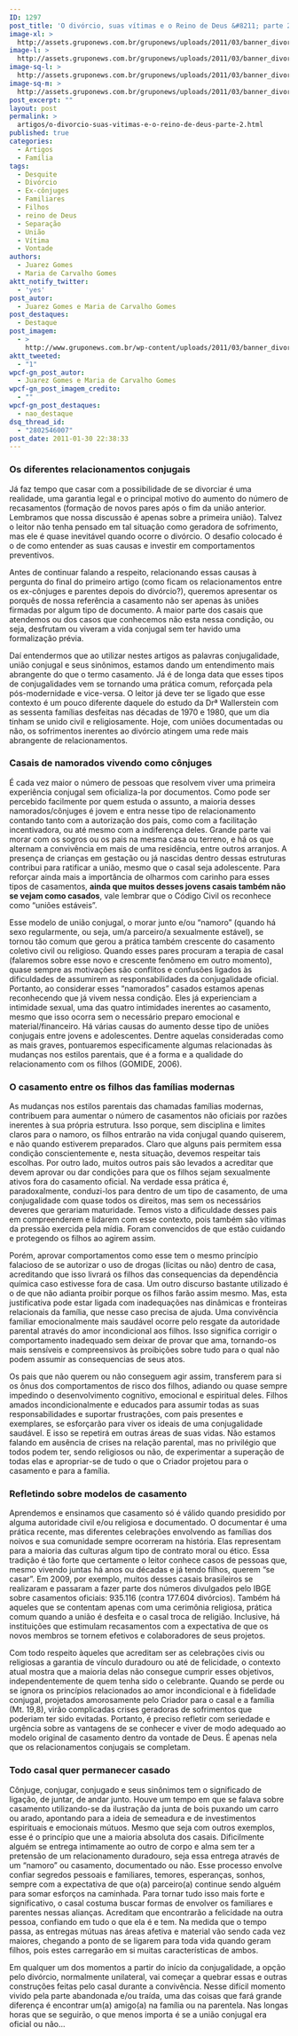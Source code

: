 ```yaml
---
ID: 1297
post_title: 'O divórcio, suas vítimas e o Reino de Deus &#8211; parte 2'
image-xl: >
  http://assets.gruponews.com.br/gruponews/uploads/2011/03/banner_divorcio_parte2.jpg
image-l: >
  http://assets.gruponews.com.br/gruponews/uploads/2011/03/banner_divorcio_parte2.jpg
image-sq-l: >
  http://assets.gruponews.com.br/gruponews/uploads/2011/03/banner_divorcio_parte2.jpg
image-sq-m: >
  http://assets.gruponews.com.br/gruponews/uploads/2011/03/banner_divorcio_parte2-720x666.jpg
post_excerpt: ""
layout: post
permalink: >
  artigos/o-divorcio-suas-vitimas-e-o-reino-de-deus-parte-2.html
published: true
categories:
  - Artigos
  - Família
tags:
  - Desquite
  - Divórcio
  - Ex-cônjuges
  - Familiares
  - Filhos
  - reino de Deus
  - Separação
  - União
  - Vítima
  - Vontade
authors:
  - Juarez Gomes
  - Maria de Carvalho Gomes
aktt_notify_twitter:
  - 'yes'
post_autor:
  - Juarez Gomes e Maria de Carvalho Gomes
post_destaques:
  - Destaque
post_imagem:
  - >
    http://www.gruponews.com.br/wp-content/uploads/2011/03/banner_divorcio_parte2.jpg
aktt_tweeted:
  - "1"
wpcf-gn_post_autor:
  - Juarez Gomes e Maria de Carvalho Gomes
wpcf-gn_post_imagem_credito:
  - ""
wpcf-gn_post_destaques:
  - nao_destaque
dsq_thread_id:
  - "2802546007"
post_date: 2011-01-30 22:38:33
---
```

<h3>Os diferentes relacionamentos conjugais</h3>
Já faz tempo que casar com a possibilidade de se divorciar é uma realidade, uma garantia legal e o principal motivo do aumento do número de recasamentos (formação de novos pares após o fim da união anterior. Lembramos que nossa discussão é apenas sobre a primeira união). Talvez o leitor não tenha pensado em tal situação como geradora de sofrimento, mas ele é quase inevitável quando ocorre o divórcio. O desafio colocado é o de como entender as suas causas e investir em comportamentos preventivos.

Antes de continuar falando a respeito, relacionando essas causas à pergunta do final do primeiro artigo (como ficam os relacionamentos entre os ex-cônjuges e parentes depois do divórcio?), queremos apresentar os porquês de nossa referência a casamento não ser apenas às uniões firmadas por algum tipo de documento. A maior parte dos casais que atendemos ou dos casos que conhecemos não esta nessa condição, ou seja, desfrutam ou viveram a vida conjugal sem ter havido uma formalização prévia.

Daí entendermos que ao utilizar nestes artigos as palavras conjugalidade, união conjugal e seus sinônimos, estamos dando um entendimento mais abrangente do que o termo casamento. Já é de longa data que esses tipos de conjugalidades vem se tornando uma prática comum, reforçada pela pós-modernidade e vice-versa. O leitor já deve ter se ligado que esse contexto é um pouco diferente daquele do estudo da Drª Wallerstein com as sessenta famílias desfeitas nas décadas de 1970 e 1980, que um dia tinham se unido civil e religiosamente. Hoje, com uniões documentadas ou não, os sofrimentos inerentes ao divórcio atingem uma rede mais abrangente de relacionamentos.
<h3>Casais de namorados vivendo como cônjuges</h3>
É cada vez maior o número de pessoas que resolvem viver uma primeira experiência conjugal sem oficializa-la por documentos. Como pode ser percebido facilmente por quem estuda o assunto, a maioria desses namorados/cônjuges é jovem e entra nesse tipo de relacionamento contando tanto com a autorização dos pais, como com a facilitação incentivadora, ou até mesmo com a indiferença deles. Grande parte vai morar com os sogros ou os pais na mesma casa ou terreno, e há os que alternam a convivência em mais de uma residência, entre outros arranjos. A presença de crianças em gestação ou já nascidas dentro dessas estruturas contribui para ratificar a união, mesmo que o casal seja adolescente. Para reforçar ainda mais a importância de olharmos com carinho para esses tipos de casamentos, <strong>ainda que muitos desses jovens casais também não se vejam como casados</strong>, vale lembrar que o Código Civil os reconhece como “uniões estáveis”.

Esse modelo de união conjugal, o morar junto e/ou “namoro” (quando há sexo regularmente, ou seja, um/a parceiro/a sexualmente estável), se tornou tão comum que gerou a prática também crescente do casamento coletivo civil ou religioso. Quando esses pares procuram a terapia de casal (falaremos sobre esse novo e crescente fenômeno em outro momento), quase sempre as motivações são conflitos e confusões ligados às dificuldades de assumirem as responsabilidades da conjugalidade oficial. Portanto, ao considerar esses “namorados” casados estamos apenas reconhecendo que já vivem nessa condição. Eles já experienciam a intimidade sexual, uma das quatro intimidades inerentes ao casamento, mesmo que isso ocorra sem o necessário preparo emocional e material/financeiro. Há várias causas do aumento desse tipo de uniões conjugais entre jovens e adolescentes. Dentre aquelas consideradas como as mais graves, pontuaremos especificamente algumas relacionadas às mudanças nos estilos parentais, que é a forma e a qualidade do relacionamento com os filhos (GOMIDE, 2006).
<h3>O casamento entre os filhos das famílias modernas</h3>
As mudanças nos estilos parentais das chamadas famílias modernas, contribuem para aumentar o número de casamentos não oficiais por razões inerentes à sua própria estrutura. Isso porque, sem disciplina e limites claros para o namoro, os filhos entrarão na vida conjugal quando quiserem, e não quando estiverem preparados. Claro que alguns pais permitem essa condição conscientemente e, nesta situação, devemos respeitar tais escolhas. Por outro lado, muitos outros pais são levados a acreditar que devem aprovar ou dar condições para que os filhos sejam sexualmente ativos fora do casamento oficial. Na verdade essa prática é, paradoxalmente, conduzi-los para dentro de um tipo de casamento, de uma conjugalidade com quase todos os direitos, mas sem os necessários deveres que gerariam maturidade. Temos visto a dificuldade desses pais em compreenderem e lidarem com esse contexto, pois também são vítimas da pressão exercida pela mídia. Foram convencidos de que estão cuidando e protegendo os filhos ao agirem assim.

Porém, aprovar comportamentos como esse tem o mesmo princípio falacioso de se autorizar o uso de drogas (lícitas ou não) dentro de casa, acreditando que isso livrará os filhos das consequencias da dependência química caso estivesse fora de casa. Um outro discurso bastante utilizado é o de que não adianta proibir porque os filhos farão assim mesmo. Mas, esta justificativa pode estar ligada com inadequações nas dinâmicas e fronteiras relacionais da família, que nesse caso precisa de ajuda. Uma convivência familiar emocionalmente mais saudável ocorre pelo resgate da autoridade parental através do amor incondicional aos filhos. Isso significa corrigir o comportamento inadequado sem deixar de provar que ama, tornando-os mais sensíveis e compreensivos às proibições sobre tudo para o qual não podem assumir as consequencias de seus atos.

Os pais que não querem ou não conseguem agir assim, transferem para si os ônus dos comportamentos de risco dos filhos, adiando ou quase sempre impedindo o desenvolvimento cognitivo, emocional e espiritual deles. Filhos amados incondicionalmente e educados para assumir todas as suas responsabilidades e suportar frustrações, com pais presentes e exemplares, se esforçarão para viver os ideais de uma conjugalidade saudável. E isso se repetirá em outras áreas de suas vidas. Não estamos falando em ausência de crises na relação parental, mas no privilégio que todos podem ter, sendo religiosos ou não, de experimentar a superação de todas elas e apropriar-se de tudo o que o Criador projetou para o casamento e para a família.
<h3>Refletindo sobre modelos de casamento</h3>
Aprendemos e ensinamos que casamento só é válido quando presidido por alguma autoridade civil e/ou religiosa e documentado. O documentar é uma prática recente, mas diferentes celebrações envolvendo as famílias dos noivos e sua comunidade sempre ocorreram na história. Elas representam para a maioria das culturas algum tipo de contrato moral ou ético. Essa tradição é tão forte que certamente o leitor conhece casos de pessoas que, mesmo vivendo juntas há anos ou décadas e já tendo filhos, querem “se casar”. Em 2009, por exemplo, muitos desses casais brasileiros se realizaram e passaram a fazer parte dos números divulgados pelo IBGE sobre casamentos oficiais: 935.116 (contra 177.604 divórcios). Também há aqueles que se contentam apenas com uma cerimônia religiosa, prática comum quando a união é desfeita e o casal troca de religião. Inclusive, há instituições que estimulam recasamentos com a expectativa de que os novos membros se tornem efetivos e colaboradores de seus projetos.

Com todo respeito àqueles que acreditam ser as celebrações civis ou religiosas a garantia de vínculo duradouro ou até de felicidade, o contexto atual mostra que a maioria delas não consegue cumprir esses objetivos, independentemente de quem tenha sido o celebrante. Quando se perde ou se ignora os princípios relacionados ao amor incondicional e à fidelidade conjugal, projetados amorosamente pelo Criador para o casal e a família (Mt. 19,8), virão complicadas crises geradoras de sofrimentos que poderiam ter sido evitadas. Portanto, é preciso refletir com seriedade e urgência sobre as vantagens de se conhecer e viver de modo adequado ao modelo original de casamento dentro da vontade de Deus. É apenas nela que os relacionamentos conjugais se completam.
<h3>Todo casal quer permanecer casado</h3>
Cônjuge, conjugar, conjugado e seus sinônimos tem o significado de ligação, de juntar, de andar junto. Houve um tempo em que se falava sobre casamento utilizando-se da ilustração da junta de bois puxando um carro ou arado, apontando para a ideia de semeadura e de investimentos espirituais e emocionais mútuos. Mesmo que seja com outros exemplos, esse é o princípio que une a maioria absoluta dos casais. Dificilmente alguém se entrega intimamente ao outro de corpo e alma sem ter a pretensão de um relacionamento duradouro, seja essa entrega através de um “namoro” ou casamento, documentado ou não. Esse processo envolve confiar segredos pessoais e familiares, temores, esperanças, sonhos, sempre com a expectativa de que o(a) parceiro(a) continue sendo alguém para somar esforços na caminhada. Para tornar tudo isso mais forte e significativo, o casal costuma buscar formas de envolver os familiares e parentes nessas alianças. Acreditam que encontrarão a felicidade na outra pessoa, confiando em tudo o que ela é e tem. Na medida que o tempo passa, as entregas mútuas nas áreas afetiva e material vão sendo cada vez maiores, chegando a ponto de se ligarem para toda vida quando geram filhos, pois estes carregarão em si muitas características de ambos.

Em qualquer um dos momentos a partir do início da conjugalidade, a opção pelo divórcio, normalmente unilateral, vai começar a quebrar essas e outras construções feitas pelo casal durante a convivência. Nesse difícil momento vivido pela parte abandonada e/ou traída, uma das coisas que fará grande diferença é encontrar um(a) amigo(a) na família ou na parentela. Nas longas horas que se seguirão, o que menos importa é se a união conjugal era oficial ou não...